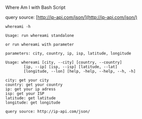 Where Am I with Bash Script

query source: [http://ip-api.com/json/](http://ip-api.com/json/)

```
whereami -h

Usage: run whereami standalone

or run whereami with parameter

parameters: city, country, ip, isp, latitude, longitude

Usage: whereami [city, --city] [country, --country] 
        [ip, --ip] [isp, --isp] [latitude, --lat] 
        [longitude, --lon] [help, -help, --help, --h, -h]

city: get your city
country: get your country
ip: get your ip adress
isp: get your ISP
latitude: get latitude
longitude: get longitude

query source: http://ip-api.com/json/
```
